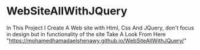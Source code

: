 # WebSiteAllWithJQuery
In This Project I Create A Web site with Html, Css And JQuery, don't focus in design but in functionality of the site Take A Look From Here "https://mohamedhamadaelshenawy.github.io/WebSiteAllWithJQuery/"
